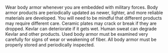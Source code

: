 [Title]: # (Embedded With Military)
[Order]: # (2)

Wear body armor whenever you are embedded with military forces. Body armor products are periodically updated as newer, lighter, and more reliable materials are developed. You will need to be mindful that different products may require different care. Ceramic plates may crack or break if they are dropped. Kevlar can deteriorate if it gets wet. Human sweat can degrade Kevlar and other products. Used body armor must be examined very carefully for signs of wear or weakening of fiber. All body armor must be properly stored and periodically inspected. 